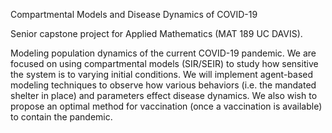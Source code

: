 Compartmental Models and Disease Dynamics of COVID-19

Senior capstone project for Applied Mathematics (MAT 189 UC DAVIS).

Modeling population dynamics of the current COVID-19 pandemic. We are focused on using compartmental models (SIR/SEIR) to study how sensitive the system is to varying initial conditions. We will implement agent-based modeling techniques to observe how various behaviors (i.e. the mandated shelter in place) and parameters effect disease dynamics. We also wish to propose an optimal method for vaccination (once a vaccination is available) to contain the pandemic.
